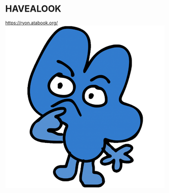 # HAVEALOOK 
https://ryon.atabook.org/
![image alt](https://github.com/V1rusXH4v0c/HAVEALOOK/blob/6ae2f4ae320c738eefcbcd09d3c0a49bdc51ab67/Four-Bfb.png)

